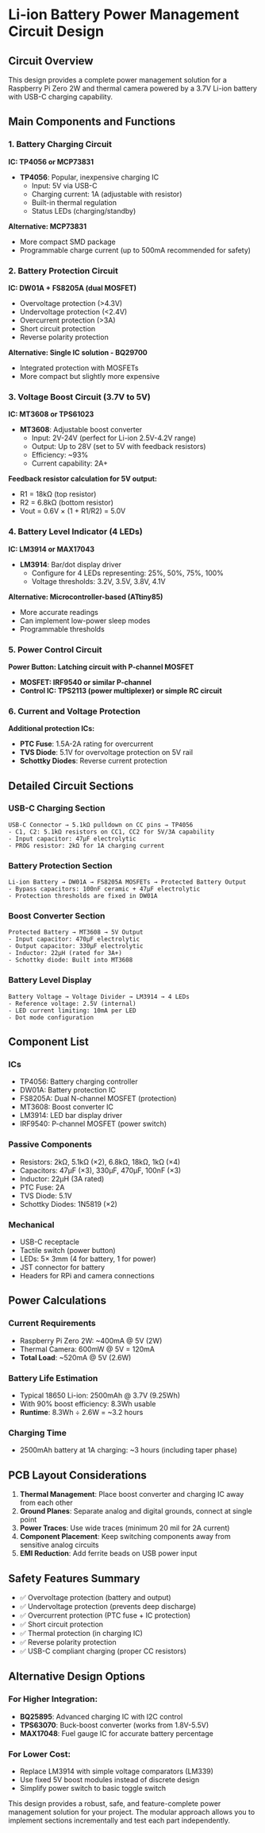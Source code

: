 # Li-ion Battery Power Management Circuit Design

## Circuit Overview
This design provides a complete power management solution for a Raspberry Pi Zero 2W and thermal camera powered by a 3.7V Li-ion battery with USB-C charging capability.

## Main Components and Functions

### 1. Battery Charging Circuit
**IC: TP4056 or MCP73831**
- **TP4056**: Popular, inexpensive charging IC
  - Input: 5V via USB-C
  - Charging current: 1A (adjustable with resistor)
  - Built-in thermal regulation
  - Status LEDs (charging/standby)

**Alternative: MCP73831**
- More compact SMD package
- Programmable charge current (up to 500mA recommended for safety)

### 2. Battery Protection Circuit
**IC: DW01A + FS8205A (dual MOSFET)**
- Overvoltage protection (>4.3V)
- Undervoltage protection (<2.4V)
- Overcurrent protection (>3A)
- Short circuit protection
- Reverse polarity protection

**Alternative: Single IC solution - BQ29700**
- Integrated protection with MOSFETs
- More compact but slightly more expensive

### 3. Voltage Boost Circuit (3.7V to 5V)
**IC: MT3608 or TPS61023**
- **MT3608**: Adjustable boost converter
  - Input: 2V-24V (perfect for Li-ion 2.5V-4.2V range)
  - Output: Up to 28V (set to 5V with feedback resistors)
  - Efficiency: ~93%
  - Current capability: 2A+

**Feedback resistor calculation for 5V output:**
- R1 = 18kΩ (top resistor)
- R2 = 6.8kΩ (bottom resistor)
- Vout = 0.6V × (1 + R1/R2) = 5.0V

### 4. Battery Level Indicator (4 LEDs)
**IC: LM3914 or MAX17043**
- **LM3914**: Bar/dot display driver
  - Configure for 4 LEDs representing: 25%, 50%, 75%, 100%
  - Voltage thresholds: 3.2V, 3.5V, 3.8V, 4.1V

**Alternative: Microcontroller-based (ATtiny85)**
- More accurate readings
- Can implement low-power sleep modes
- Programmable thresholds

### 5. Power Control Circuit
**Power Button: Latching circuit with P-channel MOSFET**
- **MOSFET: IRF9540 or similar P-channel**
- **Control IC: TPS2113 (power multiplexer) or simple RC circuit**

### 6. Current and Voltage Protection
**Additional protection ICs:**
- **PTC Fuse**: 1.5A-2A rating for overcurrent
- **TVS Diode**: 5.1V for overvoltage protection on 5V rail
- **Schottky Diodes**: Reverse current protection

## Detailed Circuit Sections

### USB-C Charging Section
```
USB-C Connector → 5.1kΩ pulldown on CC pins → TP4056
- C1, C2: 5.1kΩ resistors on CC1, CC2 for 5V/3A capability
- Input capacitor: 47µF electrolytic
- PROG resistor: 2kΩ for 1A charging current
```

### Battery Protection Section
```
Li-ion Battery → DW01A → FS8205A MOSFETs → Protected Battery Output
- Bypass capacitors: 100nF ceramic + 47µF electrolytic
- Protection thresholds are fixed in DW01A
```

### Boost Converter Section
```
Protected Battery → MT3608 → 5V Output
- Input capacitor: 470µF electrolytic
- Output capacitor: 330µF electrolytic
- Inductor: 22µH (rated for 3A+)
- Schottky diode: Built into MT3608
```

### Battery Level Display
```
Battery Voltage → Voltage Divider → LM3914 → 4 LEDs
- Reference voltage: 2.5V (internal)
- LED current limiting: 10mA per LED
- Dot mode configuration
```

## Component List

### ICs
- TP4056: Battery charging controller
- DW01A: Battery protection IC
- FS8205A: Dual N-channel MOSFET (protection)
- MT3608: Boost converter IC
- LM3914: LED bar display driver
- IRF9540: P-channel MOSFET (power switch)

### Passive Components
- Resistors: 2kΩ, 5.1kΩ (×2), 6.8kΩ, 18kΩ, 1kΩ (×4)
- Capacitors: 47µF (×3), 330µF, 470µF, 100nF (×3)
- Inductor: 22µH (3A rated)
- PTC Fuse: 2A
- TVS Diode: 5.1V
- Schottky Diodes: 1N5819 (×2)

### Mechanical
- USB-C receptacle
- Tactile switch (power button)
- LEDs: 5× 3mm (4 for battery, 1 for power)
- JST connector for battery
- Headers for RPi and camera connections

## Power Calculations

### Current Requirements
- Raspberry Pi Zero 2W: ~400mA @ 5V (2W)
- Thermal Camera: 600mW @ 5V = 120mA
- **Total Load**: ~520mA @ 5V (2.6W)

### Battery Life Estimation
- Typical 18650 Li-ion: 2500mAh @ 3.7V (9.25Wh)
- With 90% boost efficiency: 8.3Wh usable
- **Runtime**: 8.3Wh ÷ 2.6W = ~3.2 hours

### Charging Time
- 2500mAh battery at 1A charging: ~3 hours (including taper phase)

## PCB Layout Considerations

1. **Thermal Management**: Place boost converter and charging IC away from each other
2. **Ground Planes**: Separate analog and digital grounds, connect at single point
3. **Power Traces**: Use wide traces (minimum 20 mil for 2A current)
4. **Component Placement**: Keep switching components away from sensitive analog circuits
5. **EMI Reduction**: Add ferrite beads on USB power input

## Safety Features Summary

- ✅ Overvoltage protection (battery and output)
- ✅ Undervoltage protection (prevents deep discharge)
- ✅ Overcurrent protection (PTC fuse + IC protection)
- ✅ Short circuit protection
- ✅ Thermal protection (in charging IC)
- ✅ Reverse polarity protection
- ✅ USB-C compliant charging (proper CC resistors)

## Alternative Design Options

### For Higher Integration:
- **BQ25895**: Advanced charging IC with I2C control
- **TPS63070**: Buck-boost converter (works from 1.8V-5.5V)
- **MAX17048**: Fuel gauge IC for accurate battery percentage

### For Lower Cost:
- Replace LM3914 with simple voltage comparators (LM339)
- Use fixed 5V boost modules instead of discrete design
- Simplify power switch to basic toggle switch

This design provides a robust, safe, and feature-complete power management solution for your project. The modular approach allows you to implement sections incrementally and test each part independently.